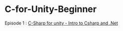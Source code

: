 # C-for-Unity-Beginner

Episode 1 : [C-Sharp for unity - Intro to Csharp and .Net](https://github.com/jumailj/C-Sharp-for-Unity-Beginner/blob/main/1.C-Sharp%20for%20unity%20-%20Intro%20to%20Csharp%20and%20.Net.md)
